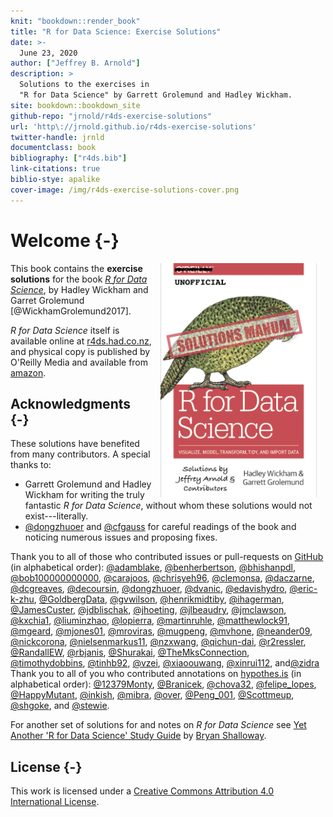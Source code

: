 ```yaml
---
knit: "bookdown::render_book"
title: "R for Data Science: Exercise Solutions"
date: >-
  June 23, 2020
author: ["Jeffrey B. Arnold"]
description: >
  Solutions to the exercises in 
  "R for Data Science" by Garrett Grolemund and Hadley Wickham.
site: bookdown::bookdown_site
github-repo: "jrnold/r4ds-exercise-solutions"
url: 'http\://jrnold.github.io/r4ds-exercise-solutions'
twitter-handle: jrnld
documentclass: book
bibliography: ["r4ds.bib"]
link-citations: true
biblio-stye: apalike
cover-image: /img/r4ds-exercise-solutions-cover.png
---
```




# Welcome {-}

<img src="./img/r4ds-exercise-solutions-cover.png" width="250" height="375" alt="Cover image" align="right" style="margin: 0 1em 0 1em"/>

This book contains the **exercise solutions** for the book [*R for Data Science*](https://amzn.to/2aHLAQ1), by Hadley Wickham and Garret Grolemund [@WickhamGrolemund2017].

*R for Data Science* itself is available online at [r4ds.had.co.nz](https://r4ds.had.co.nz/), and physical copy is published by O'Reilly Media and available from [amazon](https://amzn.to/2aHLAQ1).

## Acknowledgments {-}



These solutions have benefited from many contributors.
A special thanks to:

-   Garrett Grolemund and Hadley Wickham for writing the truly fantastic *R for Data Science*, without whom these solutions would not exist---literally.
-   [\@dongzhuoer](https://github.com/dongzhuoer) and [\@cfgauss](https://hypothes.is/users/cfgauss) for careful readings of the book and noticing numerous issues and proposing fixes.

Thank you to all of those who contributed issues or pull-requests on
[GitHub](https://github.com/jrnold/r4ds-exercise-solutions/graphs/contributors)
(in alphabetical order): [\@adamblake](https://github.com/adamblake), [\@benherbertson](https://github.com/benherbertson), [\@bhishanpdl](https://github.com/bhishanpdl), [\@bob100000000000](https://github.com/bob100000000000), [\@carajoos](https://github.com/carajoos), [\@chrisyeh96](https://github.com/chrisyeh96), [\@clemonsa](https://github.com/clemonsa), [\@daczarne](https://github.com/daczarne), [\@dcgreaves](https://github.com/dcgreaves), [\@decoursin](https://github.com/decoursin), [\@dongzhuoer](https://github.com/dongzhuoer), [\@dvanic](https://github.com/dvanic), [\@edavishydro](https://github.com/edavishydro), [\@eric-k-zhu](https://github.com/eric-k-zhu), [\@GoldbergData](https://github.com/GoldbergData), [\@gvwilson](https://github.com/gvwilson), [\@henrikmidtiby](https://github.com/henrikmidtiby), [\@ihagerman](https://github.com/ihagerman), [\@JamesCuster](https://github.com/JamesCuster), [\@jdblischak](https://github.com/jdblischak), [\@jhoeting](https://github.com/jhoeting), [\@jlbeaudry](https://github.com/jlbeaudry), [\@jmclawson](https://github.com/jmclawson), [\@kxchia1](https://github.com/kxchia1), [\@liuminzhao](https://github.com/liuminzhao), [\@lopierra](https://github.com/lopierra), [\@martinruhle](https://github.com/martinruhle), [\@matthewlock91](https://github.com/matthewlock91), [\@mgeard](https://github.com/mgeard), [\@mjones01](https://github.com/mjones01), [\@mroviras](https://github.com/mroviras), [\@mugpeng](https://github.com/mugpeng), [\@mvhone](https://github.com/mvhone), [\@neander09](https://github.com/neander09), [\@nickcorona](https://github.com/nickcorona), [\@nielsenmarkus11](https://github.com/nielsenmarkus11), [\@nzxwang](https://github.com/nzxwang), [\@qichun-dai](https://github.com/qichun-dai), [\@r2ressler](https://github.com/r2ressler), [\@RandallEW](https://github.com/RandallEW), [\@rbjanis](https://github.com/rbjanis), [\@Shurakai](https://github.com/Shurakai), [\@TheMksConnection](https://github.com/TheMksConnection), [\@timothydobbins](https://github.com/timothydobbins), [\@tinhb92](https://github.com/tinhb92), [\@vzei](https://github.com/vzei), [\@xiaoouwang](https://github.com/xiaoouwang), [\@xinrui112](https://github.com/xinrui112), and[\@zidra](https://github.com/zidra)
Thank you to all of you who contributed annotations on [hypothes.is](https://hypothes.is/search?q=url%3Ajrnold.github.io%2Fr4ds-exercise-solutions%2F*) (in alphabetical order): [\@12379Monty](https://hypothes.is/users/12379Monty), [\@Branicek](https://hypothes.is/users/Branicek), [\@chova32](https://hypothes.is/users/chova32), [\@felipe_lopes](https://hypothes.is/users/felipe_lopes), [\@HappyMutant](https://hypothes.is/users/HappyMutant), [\@inkish](https://hypothes.is/users/inkish), [\@mibra](https://hypothes.is/users/mibra), [\@over](https://hypothes.is/users/over), [\@Peng_001](https://hypothes.is/users/Peng_001), [\@Scottmeup](https://hypothes.is/users/Scottmeup), [\@shgoke](https://hypothes.is/users/shgoke), and [\@stewie](https://hypothes.is/users/stewie).

For another set of solutions for and notes on *R for Data Science* see [Yet Another 'R for Data Science' Study Guide](https://brshallo.github.io/r4ds_solutions/) by [Bryan Shalloway](https://github.com/brshallo).

## License {-}

This work is licensed under a <a rel="license" href="https://creativecommons.org/licenses/by/4.0/">Creative Commons Attribution 4.0 International License</a>.
